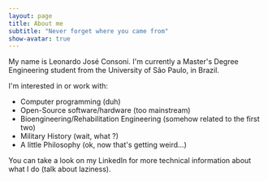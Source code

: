 ```yaml
---
layout: page
title: About me
subtitle: "Never forget where you came from"
show-avatar: true
---
```


My name is Leonardo José Consoni. I'm currently a Master's Degree Engineering student from the University of São Paulo, in Brazil.

I'm interested in or work with:

- Computer programming (duh)
- Open-Source software/hardware (too mainstream)
- Bioengineering/Rehabilitation Engineering (somehow related to the first two)
- Military History (wait, what ?)
- A little Philosophy (ok, now that's getting weird...)

You can take a look on my LinkedIn for more technical information about what I do (talk about laziness).

